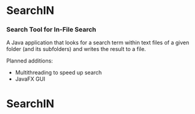 # SearchIN

### Search Tool for In-File Search

A Java application that looks for a search term within text files of a given folder (and its subfolders) and writes the result to a file.

Planned additions:
- Multithreading to speed up search
- JavaFX GUI

# SearchIN
